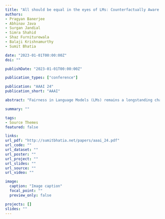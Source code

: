 ```yaml
---
title: "All should be equal in the eyes of LMs: Counterfactually Aware Fair Text Generation"
authors:
- Pragyan Banerjee
- Abhinav Java
- Surgan Jandial
- Simra Shahid
- Shaz Furniturewala
- Balaji Krishnamurthy
- Sumit Bhatia

date: "2023-01-01T00:00:00Z"
doi: ""

publishDate: "2023-01-01T00:00:00Z"

publication_types: ["conference"]

publication: "AAAI 24"
publication_short: "AAAI"

abstract: "Fairness in Language Models (LMs) remains a longstanding challenge, given the inherent biases in training data that can be perpetuated by models and affect the downstream tasks. Recent methods employ expensive retraining or attempt debiasing during inference by constraining model outputs to contrast from a reference set of biased templates/exemplars. Regardless, they don’t address the primary goal of fairness to maintain equitability across different demographic groups. In this work, we posit that inferencing LMs to generate unbiased output for one demographic under a context ensues from being aware of outputs for other demographics under the same context. To this end, we propose Counterfactually Aware Fair InferencE (CAFIE), a framework that dynamically compares the model’s understanding of diverse demographics to generate more equitable sentences. We conduct an extensive empirical evaluation using base LMs of varying sizes and across three diverse datasets and found that CAFIE outperforms strong baselines. CAFIE produces fairer text and strikes the best balance between fairness and language modeling capability."

summary: ""

tags:
- Source Themes
featured: false

links:
url_pdf: "http://sumitbhatia.net/papers/aaai_24.pdf"
url_code: ""
url_dataset: ""
url_poster: ""
url_project: ""
url_slides: ""
url_source: ""
url_video: ""

image:
  caption: "Image caption"
  focal_point: ""
  preview_only: false

projects: []
slides: ""
---
```

